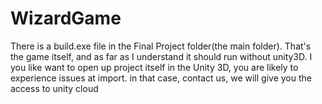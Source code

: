 # WizardGame
There is a build.exe file in the Final Project folder(the main folder). That's the game itself, and as far as I understand it should run 
without  unity3D.
I you like want to open up project itself in the Unity 3D, you are likely to experience issues at import.
in that case, contact us, we will give you the access to unity cloud
